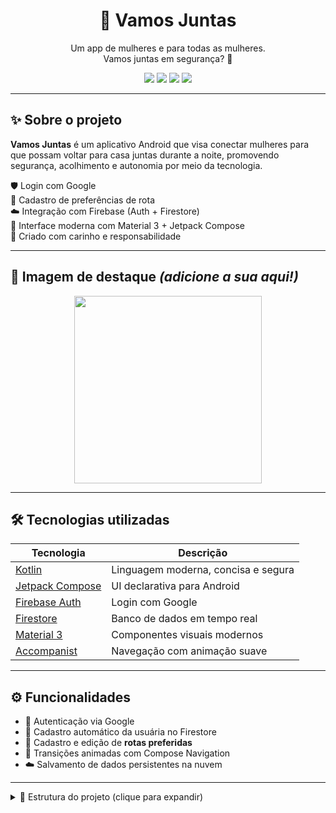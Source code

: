 <h1 align="center">👭 Vamos Juntas</h1>

<p align="center">Um app de mulheres e para todas as mulheres. <br> Vamos juntas em segurança? 💜</p>

<p align="center">
  <img src="https://img.shields.io/badge/Kotlin-7F52FF?style=for-the-badge&logo=kotlin&logoColor=white"/>
  <img src="https://img.shields.io/badge/Jetpack_Compose-4285F4?style=for-the-badge&logo=android&logoColor=white"/>
  <img src="https://img.shields.io/badge/Firebase-FFCA28?style=for-the-badge&logo=firebase&logoColor=black"/>
  <img src="https://img.shields.io/badge/Android_Studio-3DDC84?style=for-the-badge&logo=android-studio&logoColor=white"/>
</p>

---

## ✨ Sobre o projeto

**Vamos Juntas** é um aplicativo Android que visa conectar mulheres para que possam voltar para casa juntas durante a noite, promovendo segurança, acolhimento e autonomia por meio da tecnologia.

🛡️ Login com Google  
📍 Cadastro de preferências de rota  
☁️ Integração com Firebase (Auth + Firestore)  
🎨 Interface moderna com Material 3 + Jetpack Compose  
💖 Criado com carinho e responsabilidade

---

## 📸 Imagem de destaque *(adicione a sua aqui!)*

<p align="center">
  <img src="https://user-images.githubusercontent.com/00000000/mockup-vamosjuntas.png" width="300px"/>
</p>

---

## 🛠️ Tecnologias utilizadas

| Tecnologia                                                       | Descrição                                 |
|------------------------------------------------------------------|-------------------------------------------|
| [Kotlin](https://kotlinlang.org/)                                | Linguagem moderna, concisa e segura       |
| [Jetpack Compose](https://developer.android.com/jetpack/compose) | UI declarativa para Android               |
| [Firebase Auth](https://firebase.google.com/products/auth)       | Login com Google                          |
| [Firestore](https://firebase.google.com/products/firestore)      | Banco de dados em tempo real              |
| [Material 3](https://m3.material.io/)                            | Componentes visuais modernos              |
| [Accompanist](https://google.github.io/accompanist/)             | Navegação com animação suave              |

---

## ⚙️ Funcionalidades

- 🔐 Autenticação via Google
- 👤 Cadastro automático da usuária no Firestore
- 📌 Cadastro e edição de **rotas preferidas**
- 🧭 Transições animadas com Compose Navigation
- ☁️ Salvamento de dados persistentes na nuvem

---

<details>
  <summary>📂 Estrutura do projeto (clique para expandir)</summary>

```bash
firstapp/
├── MainActivity.kt
├── LoginScreen.kt
├── PreferenciasScreen.kt
├── model/
│   ├── User.kt
│   └── PreferenciasRota.kt
├── ui/
│   └── theme/
│       ├── Theme.kt
│       └── Color.kt
├── res/
│   ├── layout/
│   └── values/
└── google-services.json (🚫 privado)

##💡 Funcionalidades futuras

-🔍 Buscar caronas compatíveis por rota e horário
-🗺️ Exibir mapa com rotas sugeridas
-📨 Enviar notificações push
-🧚 Tela de perfil com histórico de caronas

📄 Licença
Projeto acadêmico para fins educativos.
Se quiser adaptar para produção, leve em conta LGPD, ética e privacidade das usuárias.
Compartilhe com outras mulheres desenvolvedoras! 👭
